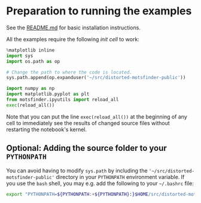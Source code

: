 # Preparation to running the examples

See the [README.md](../README.md) for basic installation instructions.

All the examples require the following *init cell* to work:

```.py
%matplotlib inline
import sys
import os.path as op

# Change the path to where the code is located.
sys.path.append(op.expanduser('~/src/distorted-motsfinder-public'))

import numpy as np
import matplotlib.pyplot as plt
from motsfinder.ipyutils import reload_all
exec(reload_all())
```

Note that you can put the line `exec(reload_all())` at the beginning of any
cell to immediately see the results of changed source files without restarting
the notebook's kernel.


## Optional: Adding the source folder to your `PYTHONPATH`

You can avoid having to modify `sys.path` by including the
``'~/src/distorted-motsfinder-public'`` directory in your `PYTHONPATH`
environment variable. If you use the `bash` shell, you may e.g. add
the following to your ``~/.bashrc`` file:

```.sh
export "PYTHONPATH=${PYTHONPATH:+${PYTHONPATH}:}$HOME/src/distorted-motsfinder-public"
```
